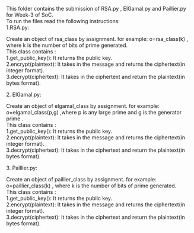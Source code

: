 This folder contains the submission of RSA.py , ElGamal.py and Paillier.py for Week-3 of SoC.<br>
To run the files read the following instructions: <br>
1.RSA.py:<br>
<p>Create an object of rsa_class by assignment. for example: o=rsa_class(k) ,
    where k is the number of bits of prime generated.<br>
    This class contains :<br>
    1.get_public_key(): It returns the public key.<br>
    2.encrypt(plaintext): It takes in the message and returns the ciphertext(in integer format).<br>
    3.decrypt(ciphertext): It takes in the ciphertext and return the plaintext(in bytes format).
  
</p>
2. ElGamal.py:<br>
<p>Create an object of elgamal_class by assignment. for example: o=elgamal_class(p,g) ,where p is any large prime and g is the generator prime .<br>
    This class contains :<br>
    1.get_public_key(): It returns the public key.<br>
    2.encrypt(plaintext): It takes in the message and returns the ciphertext(in integer format).<br>
    3.decrypt(ciphertext): It takes in the ciphertext and return the plaintext(in bytes format).
 </p>
3. Paillier.py:<br>
<p>Create an object of paillier_class by assignment. for example: o=paillier_class(k) ,
    where k is the number of bits of prime generated.<br>
    This class contains :<br>
    1.get_public_key(): It returns the public key.<br>
    2.encrypt(plaintext): It takes in the message and returns the ciphertext(in integer format).<br>
    3.decrypt(ciphertext): It takes in the ciphertext and return the plaintext(in bytes format).
 </p>
